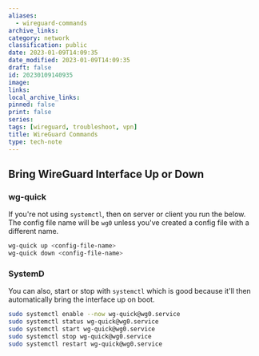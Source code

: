 ```yaml
---
aliases:
  - wireguard-commands
archive_links: 
category: network
classification: public
date: 2023-01-09T14:09:35
date_modified: 2023-01-09T14:09:35
draft: false
id: 20230109140935
image: 
links: 
local_archive_links: 
pinned: false
print: false
series: 
tags: [wireguard, troubleshoot, vpn]
title: WireGuard Commands
type: tech-note
---
```


## Bring WireGuard Interface Up or Down

### wg-quick

If you're not using `systemctl`, then on server or client you run the below. The config file name will be `wg0` unless you've created a config file with a different name.

```sh
wg-quick up <config-file-name>
wg-quick down <config-file-name>
```

### SystemD

You can also, start or stop with `systemctl` which is good because it'll then automatically bring the interface up on boot.

```sh
sudo systemctl enable --now wg-quick@wg0.service
sudo systemctl status wg-quick@wg0.service
sudo systemctl start wg-quick@wg0.service
sudo systemctl stop wg-quick@wg0.service
sudo systemctl restart wg-quick@wg0.service
```

